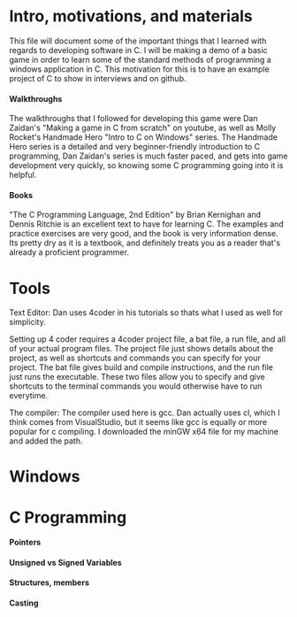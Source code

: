 # Intro, motivations, and materials

This file will document some of the important things that I learned with regards to developing software in C. I will be making a demo of a basic game in order to learn some of the standard methods of programming a windows application in C. This motivation for this is to have an example project of C to show in interviews and on github.

#### Walkthroughs 
The walkthroughs that I followed for developing this game were Dan Zaidan's "Making a game in C from scratch" on youtube, as well as Molly Rocket's Handmade Hero
"Intro to C on Windows" series. The Handmade Hero series is a detailed and very beginner-friendly introduction to C programming, Dan Zaidan's series is much faster paced, and gets into game development very quickly, so knowing some C programming going into it is helpful.
        
#### Books
"The C Programming Language, 2nd Edition" by Brian Kernighan and Dennis Ritchie is an excellent text to have for learning C. The examples and practice exercises are very good, and the book is very information dense. Its pretty dry as it is a textbook, and definitely treats you as a reader that's already a proficient programmer.
      

# Tools

Text Editor: Dan uses 4coder in his tutorials so thats what I used as well for simplicity.

Setting up 4 coder requires a 4coder project file, a bat file, a run file, and all of your actual program files. The project file just shows details about the project, as well as shortcuts and commands you can specify for your project. The bat file gives build and compile instructions, and the run file just runs the executable. These two files allow you to specify and give shortcuts to the terminal commands you would otherwise have to run everytime.

The compiler: The compiler used here is gcc. Dan actually uses cl, which I think comes from VisualStudio, but it seems like gcc is equally or more popular for c compiling. I downloaded the minGW x64 file for my machine and added the path.

# Windows 


# C Programming

#### Pointers

#### Unsigned vs Signed Variables

#### Structures, members

#### Casting

